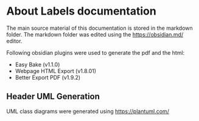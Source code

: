 # About Labels documentation

The main source material of this documentation is stored in the markdown folder. The markdown folder was edited using the https://obsidian.md/ editor. 

Following obsidian plugins were used to generate the pdf and the html:

- Easy Bake (v1.1.0)
- Webpage HTML Export (v1.8.01)
- Better Export PDF (v1.9.2)

## Header UML Generation

UML class diagrams were generated using https://plantuml.com/